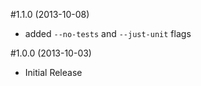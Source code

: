#1.1.0 (2013-10-08)
- added `--no-tests` and `--just-unit` flags

#1.0.0 (2013-10-03)
- Initial Release
